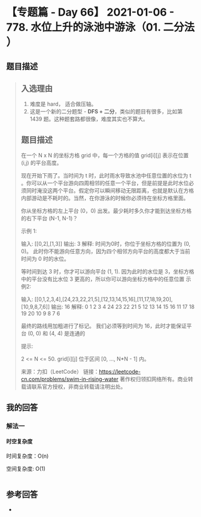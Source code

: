 # 【专题篇 - Day 66】 2021-01-06 - 778. 水位上升的泳池中游泳（01. 二分法 ）

## 题目描述

> ## 入选理由
>
> 1. 难度是 hard， 适合做压轴。
> 2. 这是一个新的二分题型 - **DFS + 二分**，类似的题目有很多，比如第 1439 题。这种题套路都很像，难度其实也不算大。
>
> ## 题目描述
>
> 在一个 N x N 的坐标方格 grid 中，每一个方格的值 grid[i][j] 表示在位置 (i,j) 的平台高度。
>
> 现在开始下雨了。当时间为 t 时，此时雨水导致水池中任意位置的水位为 t 。你可以从一个平台游向四周相邻的任意一个平台，但是前提是此时水位必须同时淹没这两个平台。假定你可以瞬间移动无限距离，也就是默认在方格内部游动是不耗时的。当然，在你游泳的时候你必须待在坐标方格里面。
>
> 你从坐标方格的左上平台 (0，0) 出发。最少耗时多久你才能到达坐标方格的右下平台 (N-1, N-1)？
>
>  
>
> 示例 1:
>
> 输入: [[0,2],[1,3]]
> 输出: 3
> 解释:
> 时间为0时，你位于坐标方格的位置为 (0, 0)。
> 此时你不能游向任意方向，因为四个相邻方向平台的高度都大于当前时间为 0 时的水位。
>
> 等时间到达 3 时，你才可以游向平台 (1, 1). 因为此时的水位是 3，坐标方格中的平台没有比水位 3 更高的，所以你可以游向坐标方格中的任意位置
> 示例2:
>
> 输入: [[0,1,2,3,4],[24,23,22,21,5],[12,13,14,15,16],[11,17,18,19,20],[10,9,8,7,6]]
> 输出: 16
> 解释:
> 0 1 2 3 4
> 24 23 22 21 5
> 12 13 14 15 16
> 11 17 18 19 20
> 10 9 8 7 6
>
> 最终的路线用加粗进行了标记。
> 我们必须等到时间为 16，此时才能保证平台 (0, 0) 和 (4, 4) 是连通的
>  
>
> 提示:
>
> 2 <= N <= 50.
> grid[i][j] 位于区间 [0, ..., N*N - 1] 内。
>
> 来源：力扣（LeetCode）
> 链接：https://leetcode-cn.com/problems/swim-in-rising-water
> 著作权归领扣网络所有。商业转载请联系官方授权，非商业转载请注明出处。

## 我的回答

### 解法一

#### 时空复杂度

时间复杂度：O(n)

空间复杂度:   O(1)

```js

```



## 参考回答

- 

